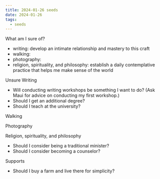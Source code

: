 ```yaml
---
title: 2024-01-26 seeds
date: 2024-01-26
tags:
  - seeds
---
```

What am I sure of?
- writing: develop an intimate relationship and mastery to this craft
- walking:
- photography:
- religion, spirituality, and philosophy: establish a daily contemplative practice that helps me make sense of the world

Unsure
Writing
- Will conducting writing workshops be something I want to do? (Ask Maui for advice on conducting my first workshop.)
- Should I get an additional degree?
- Should I teach at the university?

Walking

Photography

Religion, spirituality, and philosophy
- Should I consider being a traditional minister?
- Should I consider becoming a counselor?

Supports
- Should I buy a farm and live there for simplicity?